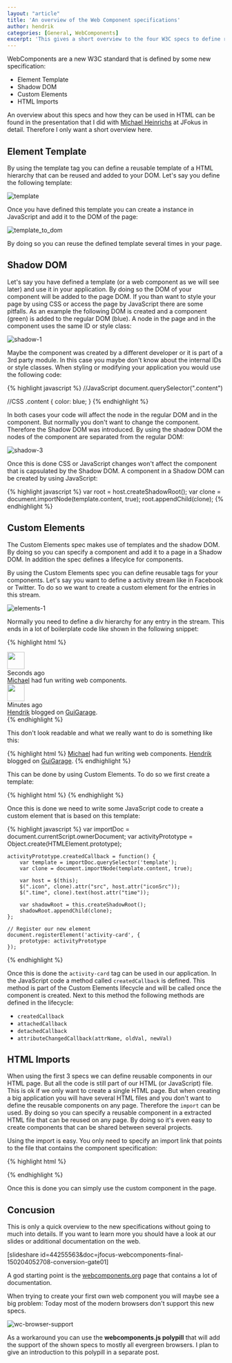 ```yaml
---
layout: "article"
title: 'An overview of the Web Component specifications'
author: hendrik
categories: [General, WebComponents]
excerpt: 'This gives a short overview to the four W3C specs to define reusable web components: Element Template, Shadow DOM, Custom Elements and HTML Imports'
---
```

WebComponents are a new W3C standard that is defined by some new specification:

* Element Template
* Shadow DOM
* Custom Elements
* HTML Imports

An overview about this specs and how they can be used in HTML can be found in the presentation that I did with [Michael Heinrichs](https://twitter.com/net0pyr) at JFokus in detail. Therefore I only want a short overview here.

## Element Template

By using the template tag you can define a reusable template of a HTML hierarchy that can be reused and added to your DOM. Let's say you define the following template:

![template](/assets/posts/guigarage-legacy/template.png)

Once you have defined this template you can create a instance in JavaScript and add it to the DOM of the page:

![template_to_dom](/assets/posts/guigarage-legacy/template_to_dom.png)

By doing so you can reuse the defined template several times in your page.</p>

## Shadow DOM

Let's say you have defined a template (or a web component as we will see later) and use it in your application. By doing so the DOM of your component will be added to the page DOM. If you than want to style your page by using CSS or access the page by JavaScript there are some pitfalls. As an example the following DOM is created and a component (green) is added to the regular DOM (blue). A node in the page and in the component uses the same ID or style class:

![shadow-1](/assets/posts/guigarage-legacy/shadow-1.png)

Maybe the component was created by a different developer or it is part of a 3rd party module. In this case you maybe don't know about the internal IDs or style classes. When styling or modifying your application you would use the following code:

{% highlight javascript %}
//JavaScript
document.querySelector(".content")

//CSS
.content {
    color: blue;
}
{% endhighlight %}

In both cases your code will affect the node in the regular DOM and in the component. But normally you don't want to change the component. Therefore the Shadow DOM was introduced. By using the shadow DOM the nodes of the component are separated from the regular DOM:

![shadow-3](/assets/posts/guigarage-legacy/shadow-3.png)

Once this is done CSS or JavaScript changes won't affect the component that is capsulated by the Shadow DOM. A component in a Shadow DOM can be created by using JavaScript:

{% highlight javascript %}
var root = host.createShadowRoot();
var clone = document.importNode(template.content, true);
root.appendChild(clone);
{% endhighlight %}

## Custom Elements

The Custom Elements spec makes use of templates and the shadow DOM. By doing so you can specify a component and add it to a page in a Shadow DOM. In addition the spec defines a lifecylce for components.

By using the Custom Elements spec you can define reusable tags for your components. Let's say you want to define a activity stream like in Facebook or Twitter. To do so we want to create a custom element for the entries in this stream.

![elements-1](/assets/posts/guigarage-legacy/elements-1.png)

Normally you need to define a div hierarchy for any entry in the stream. This ends in a lot of boilerplate code like shown in the following snippet:

{% highlight html %}
<div class="activity">
    <img class="icon" src="../img/michael.png" width="40" height="40">
    <div class="time">Seconds ago</div>
    <div class="content">
        <a href="profiles/michael">Michael</a> had fun writing web components.
    </div>
</div>
<div class="activity">
    <img class="icon" src="../img/hendrik.png" width="40" height="40">
    <div class="time">Minutes ago</div>
    <div class="content">
        <a href="profiles/hendrick">Hendrik</a> blogged on <a href="http://guigarage.com">GuiGarage</a>.
    </div>
</div>
{% endhighlight %}

This don't look readable and what we really want to do is something like this:

{% highlight html %}
<activity-card iconSrc="../img/michael.png" time="Seconds ago">
    <a href="profiles/michael">Michael</a> had fun writing web components.
</activity-card>
<activity-card iconSrc="../img/hendrik.png" time="Minutes ago">
    <a href="profiles/hendrick">Hendrik</a> blogged on <a href="http://guigarage.com">GuiGarage</a>.
</activity-card>
{% endhighlight %}

This can be done by using Custom Elements. To do so we first create a template:

{% highlight html %}
<template id="activity-template">
  <div>
    <img class="icon" src="" width="40" height="40">
    <div class="time"></div>
    <div class="content"><content></content></div>
  </div>
</template>
{% endhighlight %}

Once this is done we need to write some JavaScript code to create a custom element that is based on this template:

{% highlight javascript %}
var importDoc = document.currentScript.ownerDocument;
    var activityPrototype = Object.create(HTMLElement.prototype);

    activityPrototype.createdCallback = function() {
        var template = importDoc.querySelector('template');
        var clone = document.importNode(template.content, true);

        var host = $(this);
        $(".icon", clone).attr("src", host.attr("iconSrc"));
        $(".time", clone).text(host.attr("time"));

        var shadowRoot = this.createShadowRoot();
        shadowRoot.appendChild(clone);
    };

    // Register our new element
    document.registerElement('activity-card', {
        prototype: activityPrototype
    });
{% endhighlight %}

Once this is done the `activity-card` tag can be used in our application. In the JavaScript code a method called `createdCallback` is defined. This method is part of the Custom Elements lifecycle and will be called once the component is created. Next to this method the following methods are defined in the lifecycle:

* `createdCallback`
* `attachedCallback`
* `detachedCallback`
* `attributeChangedCallback(attrName, oldVal, newVal)`

## HTML Imports

When using the first 3 specs we can define reusable components in our HTML page. But all the code is still part of our HTML (or JavaScript) file. This is ok if we only want to create a single HTML page. But when creating a big application you will have several HTML files and you don't want to define the reusable components on any page. Therefore the `import` can be used. By doing so you can specify a reusable component in a extracted HTML file that can be reused on any page. By doing so it's even easy to create components that can be shared between several projects.

Using the import is easy. You only need to specify an import link that points to the file that contains the component specification:

{% highlight html %}
<link rel="import" href="activity-card.html">
{% endhighlight %}

Once this is done you can simply use the custom component in the page.

## Concusion

This is only a quick overview to the new specifications without going to much into details. If you want to learn more you should have a look at our slides or additional documentation on the web.

[slideshare id=44255563&doc=jfocus-webcomponents-final-150204052708-conversion-gate01]

A god starting point is the [webcomponents.org](http://webcomponents.org) page that contains a lot of documentation.

When trying to create your first own web component you will maybe see a big problem: Today most of the modern browsers don't support this new specs.

![wc-browser-support](/assets/posts/guigarage-legacy/wc-browser-support.png)

As a workaround you can use the __webcomponents.js polypill__ that will add the support of the shown specs to mostly all evergreen browsers. I plan to give an introduction to this polypill in a separate post.
